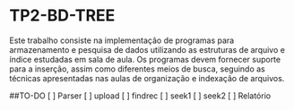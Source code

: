 # TP2-BD-TREE
Este trabalho consiste na implementação de programas para armazenamento e pesquisa de dados utilizando as estruturas de arquivo e índice estudadas em sala de aula. Os programas devem fornecer suporte para a inserção, assim como diferentes meios de busca, seguindo as técnicas apresentadas nas aulas de organização e indexação de arquivos.


##TO-DO
[ ] Parser
[ ] upload <file> 
[ ] findrec 
[ ] seek1
[ ] seek2
[ ] Relatório
